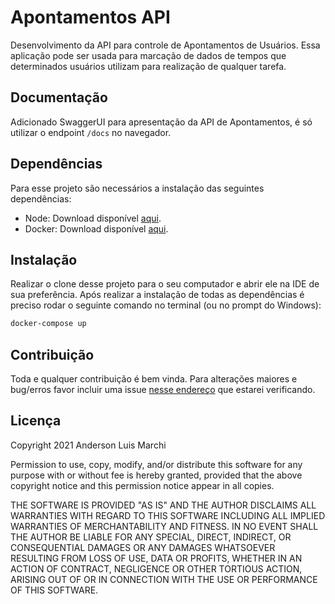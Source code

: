 # Apontamentos API

Desenvolvimento da API para controle de Apontamentos de Usuários. Essa aplicação pode ser usada para marcação de dados de tempos que determinados usuários utilizam para realização de qualquer tarefa.

## Documentação

Adicionado SwaggerUI para apresentação da API de Apontamentos, é só utilizar o endpoint ` /docs ` no navegador.

## Dependências

Para esse projeto são necessários a instalação das seguintes dependências:

- Node: Download disponível [aqui](https://nodejs.org/en/download/).
- Docker: Download disponível [aqui](https://www.docker.com/products/docker-desktop).

## Instalação

Realizar o clone desse projeto para o seu computador e abrir ele na IDE de sua preferência. Após realizar a instalação de todas as dependências é preciso rodar o seguinte comando no terminal (ou no prompt do Windows):

```bash
docker-compose up
```

## Contribuição

Toda e qualquer contribuição é bem vinda. Para alterações maiores e bug/erros favor incluir uma issue [nesse endereço](https://github.com/andersonlmarchi/ApontamentosAPI/issues) que estarei verificando.

## Licença

Copyright 2021 Anderson Luis Marchi

Permission to use, copy, modify, and/or distribute this software for any purpose with or without fee is hereby granted, provided that the above copyright notice and this permission notice appear in all copies.

THE SOFTWARE IS PROVIDED "AS IS" AND THE AUTHOR DISCLAIMS ALL WARRANTIES WITH REGARD TO THIS SOFTWARE INCLUDING ALL IMPLIED WARRANTIES OF MERCHANTABILITY AND FITNESS. IN NO EVENT SHALL THE AUTHOR BE LIABLE FOR ANY SPECIAL, DIRECT, INDIRECT, OR CONSEQUENTIAL DAMAGES OR ANY DAMAGES WHATSOEVER RESULTING FROM LOSS OF USE, DATA OR PROFITS, WHETHER IN AN ACTION OF CONTRACT, NEGLIGENCE OR OTHER TORTIOUS ACTION, ARISING OUT OF OR IN CONNECTION WITH THE USE OR PERFORMANCE OF THIS SOFTWARE.
